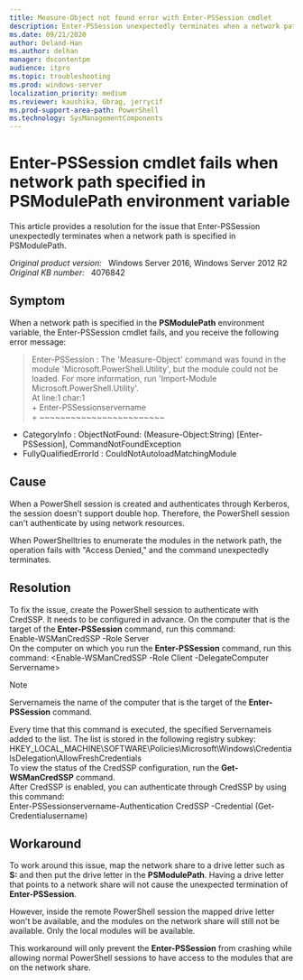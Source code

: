 ```yaml
---
title: Measure-Object not found error with Enter-PSSession cmdlet
description: Enter-PSSession unexpectedly terminates when a network path is specified in PSModulePath.
ms.date: 09/21/2020
author: Deland-Han
ms.author: delhan 
manager: dscontentpm
audience: itpro
ms.topic: troubleshooting
ms.prod: windows-server
localization_priority: medium
ms.reviewer: kaushika, Gbrag, jerrycif
ms.prod-support-area-path: PowerShell
ms.technology: SysManagementComponents
---
```

# Enter-PSSession cmdlet fails when network path specified in PSModulePath environment variable

This article provides a resolution for the issue that Enter-PSSession unexpectedly terminates when a network path is specified in PSModulePath.

_Original product version:_ &nbsp; Windows Server 2016, Windows Server 2012 R2  
_Original KB number:_ &nbsp; 4076842

## Symptom

When a network path is specified in the **PSModulePath** environment variable, the Enter-PSSession cmdlet fails, and you receive the following error message:  
>Enter-PSSession : The 'Measure-Object' command was found in the module 'Microsoft.PowerShell.Utility', but the module 
could not be loaded. For more information, run 'Import-Module Microsoft.PowerShell.Utility'.  
At line:1 char:1  
\+ Enter-PSSessionservername  
\+ ~~~~~~~~~~~~~~~~~~~~~~~~  
  + CategoryInfo : ObjectNotFound: (Measure-Object:String) [Enter-PSSession], CommandNotFoundException  
  + FullyQualifiedErrorId : CouldNotAutoloadMatchingModule

## Cause

When a PowerShell session is created and authenticates through Kerberos, the session doesn't support double hop. Therefore, the PowerShell session can't authenticate by using network resources.  

When PowerShelltries to enumerate the modules in the network path, the operation fails with "Access Denied," and the command unexpectedly terminates.

## Resolution

To fix the issue, create the PowerShell session to authenticate with CredSSP. It needs to be configured in advance. On the computer that is the target of the **Enter-PSSession** command, run this command:  
 Enable-WSManCredSSP -Role Server  
 On the computer on which you run the **Enter-PSSession** command, run this command:   <Enable-WSManCredSSP -Role Client -DelegateComputer Servername>  

> [!NOTE]
 Servernameis the name of the computer that is the target of the **Enter-PSSession** command. 

Every time that this command is executed, the specified Servernameis added to the list. The list is stored in the following registry subkey:  
HKEY_LOCAL_MACHINE\SOFTWARE\Policies\Microsoft\Windows\CredentialsDelegation\AllowFreshCredentials  
To view the status of the CredSSP configuration, run the **Get-WSManCredSSP** command.  
After CredSSP is enabled, you can authenticate through CredSSP by using this command:  
 Enter-PSSessionservername-Authentication CredSSP -Credential (Get-Credentialusername)

## Workaround

To work around this issue, map the network share to a drive letter such as **S:** and then put the drive letter in the **PSModulePath**. Having a drive letter that points to a network share will not cause the unexpected termination of **Enter-PSSession**.  

 However, inside the remote PowerShell session the mapped drive letter won't be available, and the modules on the network share will still not be available. Only the local modules will be available.  

 This workaround will only prevent the **Enter-PSSession** from crashing while allowing normal PowerShell sessions to have access to the modules that are on the network share.

